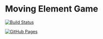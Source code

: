 # Moving Element Game

[![Build Status](https://github.com/AlejoRuso/JS_DOM/workflows/Deploy%20to%20GitHub%20Pages/badge.svg)](https://github.com/AlejoRuso/JS_DOM/actions)

[![GitHub Pages](https://img.shields.io/badge/GitHub-Pages-blue)](https://AlejoRuso.github.io/JS_DOM/)
